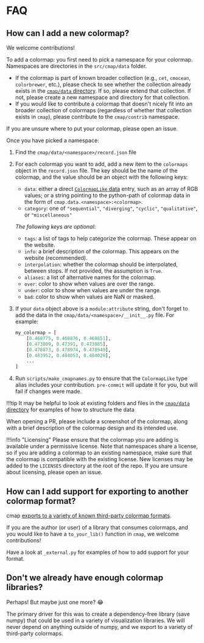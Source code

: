# FAQ

## How can I add a new colormap?

We welcome contributions!

To add a colormap: you first need to pick a namespace for your colormap.
Namespaces are directories in the `src/cmap/data` folder.

- If the colormap is part of known broader collection (e.g., `cet`, `cmocean`,
  `colorbrewer`, etc.), please check to see whether the collection already
  exists in the [`cmap/data`
  directory](https://github.com/pyapp-kit/cmap/tree/main/src/cmap/data).  If so,
  please extend that collection. If not, please create a new namespace and
  directory for that collection.
- If you would like to contribute a colormap that doesn't nicely fit into an
  broader collection of colormaps (regardless of whether that collection exists
  in `cmap`), please contribute to the `cmap/contrib` namespace.

If you are unsure where to put your colormap, please open an issue.

Once you have picked a namespace:

1. Find the `cmap/data/<namespace>/record.json` file
1. For each colormap you want to add, add a new item to the `colormaps` object
   in the `record.json` file.  The key should be the name of the colormap, and
   the value should be an object with the following keys:
      - `data`: either a direct
         [`ColormapLike` data](colormaps.md#colormaplike-objects)
         entry, such as an array of RGB values; or a
         string pointing to the python-path of colormap data in the form of
         `cmap.data.<namespace>:<colormap>`.
      - `category`: one of `"sequential"`, `"diverging"`, `"cyclic"`,
         `"qualitative"`, or `"miscellaneous"`

      _The following keys are optional_:

      - `tags`: a list of tags to help categorize the colormap.  These appear on
         the website.
      - `info`: a brief description of the colormap.  This appears on the
         website (recommended).
      - `interpolation`: whether the colormap should be interpolated, between
         stops. If not provided, the assumption is `True`.
      - `aliases`: a list of alternative names for the colormap.
      - `over`: color to show when values are over the range.
      - `under`: color to show when values are under the range.
      - `bad`: color to show when values are NaN or masked.

1. If your `data` object above is a `module:attribute` string, don't forget to add
   the data in the `cmap/data/<namespace>/__init__.py` file.  For example:

    ```python
    my_colormap = [
        [0.468775, 0.468876, 0.468851],
        [0.473809, 0.47391, 0.473885],
        [0.478873, 0.478974, 0.478949],
        [0.483952, 0.484053, 0.484028],
        ...
    ]
    ```

1. Run `scripts/make_cmapnames.py` to ensure that the `ColormapLike` type alias
   includes your contribution.
   `pre-commit` will update it for you, but will fail if changes were made.

!!!tip
    It may be helpful to look at existing folders and files in the
    [`cmap/data` directory](https://github.com/pyapp-kit/cmap/tree/main/src/cmap/data)
    for examples of how to structure the data

When opening a PR, please include a screenshot of the colormap, along
with a brief description of the colormap design and its intended use.

!!!info "Licensing"
    Please ensure that the colormap you are adding is available
    under a permissive license.  Note that namespaces share a license, so if you
    are adding a colormap to an existing namespace, make sure that the
    colormap is compatible with the existing license.  New licenses may be added
    to the `LICENSES` directory at the root of the repo.  If you are unsure
    about licensing, please open an issue.

## How can I add support for exporting to another colormap format?

cmap [exports to a variety of known third-party colormap
formats](colormaps.md#usage-with-external-visualization-libraries).

If you are the author (or user) of a library that consumes colormaps, and you
would like to have a `to_your_lib()` function in `cmap`, we welcome
contributions!

Have a look at `_external.py` for examples of how to add support for your
format.

## Don't we already have enough colormap libraries?

Perhaps!  But maybe just one more? :joy:

The primary driver for this
was to create a dependency-free library (save numpy) that could be used
in a variety of visualization libraries.  We will never depend on anything
outside of numpy, and we export to a variety of third-party colormaps.
